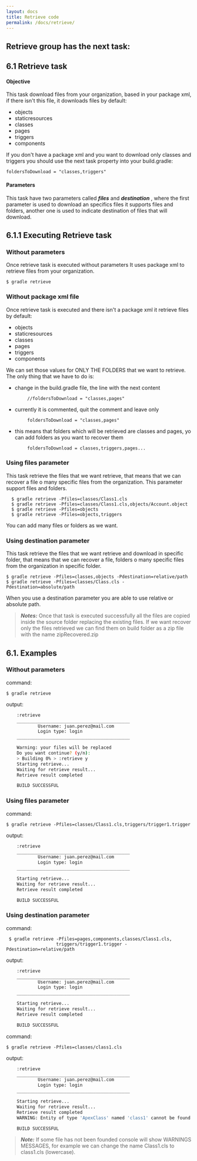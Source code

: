 ```yaml
---
layout: docs
title: Retrieve code
permalink: /docs/retrieve/
---
```

## Retrieve group has the next task:
## 6.1 Retrieve task

#### **Objective**
This task download files from your organization, based in your package xml, if there isn't this file, it downloads files by default:

* objects
* staticresources
* classes
* pages
* triggers
* components

If you don't have a package xml and you want to download only classes and triggers you should use the next task property into your build.gradle:

	foldersToDownload = "classes,triggers"

#### **Parameters**

This task have two parameters called ***files*** and ***destination*** , where the first parameter is used to download an specifics files it supports files and folders, another one is used to indicate destination of files that will download.

## 6.1.1 Executing Retrieve task

### Without parameters

Once retrieve task is executed without parameters It uses package xml to retrieve files from your organization.

	$ gradle retrieve

### Without package xml file

Once retrieve task is executed and there isn't a package xml it retrieve files by default:

* objects
* staticresources
* classes
* pages
* triggers
* components

We can set those values for ONLY THE FOLDERS that we want to retrieve.
The only thing that we have to do is:

* change in the build.gradle file, the line with the next content
```text
        //foldersToDownload = "classes,pages"
```
 * currently it is commented, quit the comment and leave only
```text
        foldersToDownload = "classes,pages"
```
 * this means that folders which will be retrieved are classes and pages, yo can add folders as you want to recover them
```text
        foldersToDownload = classes,triggers,pages...
```

### Using files parameter
This task retrieve the files that we want retrieve, that means that we can recover a file o many specific files from the organization. This parameter support files and folders.

      $ gradle retrieve -Pfiles=classes/Class1.cls
      $ gradle retrieve -Pfiles=classes/Class1.cls,objects/Account.object
      $ gradle retrieve -Pfiles=objects
      $ gradle retrieve -Pfiles=objects,triggers

You can add many files or folders as we want.

### Using destination parameter

This task retrieve the files that we want retrieve and download in specific folder, that means that we can recover a file, folders o many specific files from the organization in specific folder.

    $ gradle retrieve -Pfiles=classes,objects -Pdestination=relative/path
    $ gradle retrieve -Pfiles=classes/Class.cls -Pdestination=absolute/path

When you use a destination parameter you are able to use relative or absolute path.


>***Notes:***
>Once that task is executed successfully all the files are copied inside the source folder replacing the existing files.
>If we want recover only the files retrieved we can find them on build folder as a zip file with the name zipRecovered.zip

## 6.1. Examples


### Without parameters
command:

	$ gradle retrieve

output:

```bash
    :retrieve
    ___________________________________________
            Username: juan.perez@mail.com
            Login type: login
    ___________________________________________

    Warning: your files will be replaced
    Do you want continue? (y/n):
    > Building 0% > :retrieve y
    Starting retrieve...
    Waiting for retrieve result...
    Retrieve result completed

    BUILD SUCCESSFUL
```

### Using files parameter

command:

	$ gradle retrieve -Pfiles=classes/Class1.cls,triggers/trigger1.trigger
output:

```bash
    :retrieve
    ___________________________________________
            Username: juan.perez@mail.com
            Login type: login
    ___________________________________________

    Starting retrieve...
    Waiting for retrieve result...
    Retrieve result completed

    BUILD SUCCESSFUL
```


### Using destination parameter

command:

	 $ gradle retrieve -Pfiles=pages,components,classes/Class1.cls,
	                   triggers/trigger1.trigger -Pdestination=relative/path

output:

```bash
    :retrieve
    ___________________________________________
            Username: juan.perez@mail.com
            Login type: login
    ___________________________________________

    Starting retrieve...
    Waiting for retrieve result...
    Retrieve result completed

	BUILD SUCCESSFUL
```

command:

	$ gradle retrieve -Pfiles=classes/class1.cls

output:

```bash
    :retrieve
    ___________________________________________
            Username: juan.perez@mail.com
            Login type: login
    ___________________________________________

    Starting retrieve...
    Waiting for retrieve result...
    Retrieve result completed
    WARNING: Entity of type 'ApexClass' named 'class1' cannot be found

    BUILD SUCCESSFUL
```

>***Note:***
> If some file has not been founded console will show WARNINGS MESSAGES, for example we can change the name Class1.cls to class1.cls (lowercase).
